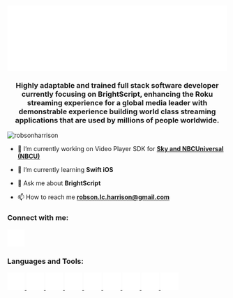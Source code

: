 <img align="center" src="headerGraphic.svg" width="1000" height="150" alt="Robson Harrison">

<h3 align="center">Highly adaptable and trained full stack software developer currently focusing on BrightScript, enhancing the Roku streaming experience for a global media leader with demonstrable experience building world class streaming applications that are used by millions of people worldwide.</h3>

<p align="left"> <img src="https://komarev.com/ghpvc/?username=robsonharrison&label=Profile%20views&color=0e75b6&style=flat" alt="robsonharrison" /> </p>

- 🔭 I’m currently working on Video Player SDK for [**Sky and NBCUniversal (NBCU)**](www.Sky.com)

- 🌱 I’m currently learning **Swift iOS**

- 💬 Ask me about **BrightScript**

- 📫 How to reach me **<robson.lc.harrison@gmail.com>**

<h3 align="left">Connect with me:</h3>
<p align="left">
<a href="https://linkedin.com/in/robson-harrison-80522a210" target="blank"><img align="center" src="stackIcons/linkedIn.svg" alt="robson-harrison-80522a210" height="40" width="40" /></a>
</p>

<h3 align="left">Languages and Tools:</h3>

<p align="left"> <a href="https://developer.roku.com/en-gb/develop" target="_blank" rel="noreferrer"> <img
        src="stackIcons/brightscript.svg"alt="BrightScript" width="40" height="40"/> </a><a href="https://getbootstrap.com" target="_blank" rel="noreferrer"> <img src="stackIcons/bootstrap.svg" alt="bootstrap" width="40" height="40"/> </a> <a href="https://www.w3schools.com/css/" target="_blank" rel="noreferrer"> <img src="stackIcons/css3.svg" alt="css3" width="40" height="40"/> </a> <a href="https://git-scm.com/" target="_blank" rel="noreferrer"> <img src="stackIcons/github.svg" alt="git" width="40" height="40"/> </a> <a href="https://www.w3.org/html/" target="_blank" rel="noreferrer"> <img src="stackIcons/html5.svg" alt="html5" width="40" height="40"/> </a> <a href="https://developer.mozilla.org/en-US/docs/Web/JavaScript" target="_blank" rel="noreferrer"> <img src="stackIcons/js.svg" alt="javascript" width="40" height="40"/> </a> <a href="https://www.mysql.com/" target="_blank" rel="noreferrer"> <img src="stackIcons/sql.svg" alt="mysql" width="40" height="40"/> </a> <a href="https://www.python.org" target="_blank" rel="noreferrer"> <img src="stackIcons/python.svg" alt="python" width="40" height="40"/> </a> <a href="https://reactjs.org/" target="_blank" rel="noreferrer"> <img src="stackIcons/react.svg" alt="react" width="40" height="40"/> </a> </p>
